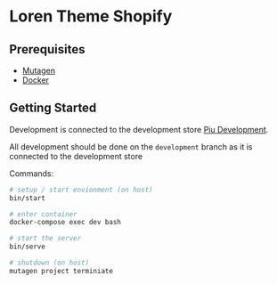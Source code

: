 # Loren Theme Shopify

## Prerequisites

- [Mutagen](https://mutagen.io/)
- [Docker](https://www.docker.com/)

## Getting Started

Development is connected to the development store [Piu Development](piu-test.myshopify.com).

All development should be done on the `development` branch as it is connected to the development store

Commands:
 
```bash
# setup / start envionment (on host)
bin/start
```

```bash
# enter container
docker-compose exec dev bash

# start the server
bin/serve
```

```bash
# shutdown (on host)
mutagen project terminiate 
```

